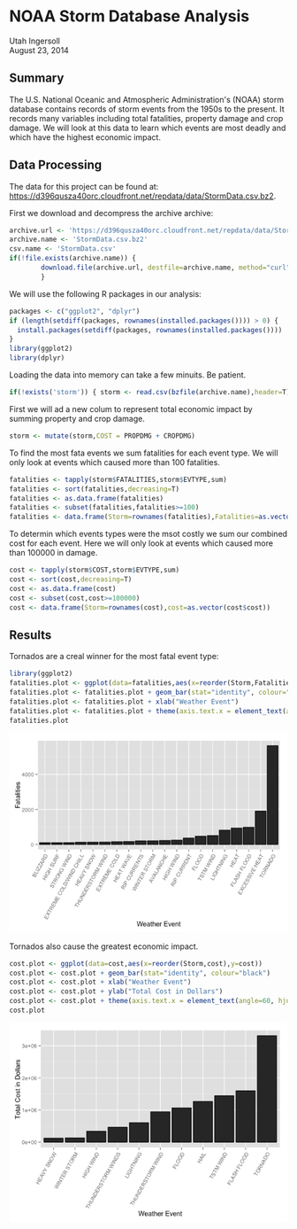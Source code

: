 # NOAA Storm Database Analysis
Utah Ingersoll  
August 23, 2014  
## Summary

The U.S. National Oceanic and Atmospheric Administration's (NOAA) storm database
contains records of storm events from the 1950s to the present. It records many
variables including total fatalities, property damage and crop damage. We will
look at this data to learn which events are most deadly and which have the
highest economic impact.

## Data Processing

The data for this project can be found at:
https://d396qusza40orc.cloudfront.net/repdata/data/StormData.csv.bz2.

First we download and decompress the archive archive:

```r
archive.url <- 'https://d396qusza40orc.cloudfront.net/repdata/data/StormData.csv.bz2'
archive.name <- 'StormData.csv.bz2'
csv.name <- 'StormData.csv'
if(!file.exists(archive.name)) {
        download.file(archive.url, destfile=archive.name, method="curl")
        }
```

We will use the following R packages in our analysis:

```r
packages <- c("ggplot2", "dplyr")
if (length(setdiff(packages, rownames(installed.packages()))) > 0) {
  install.packages(setdiff(packages, rownames(installed.packages())))  
}
library(ggplot2)
library(dplyr)
```

Loading the data into memory can take a few minuits. Be patient.

```r
if(!exists('storm')) { storm <- read.csv(bzfile(archive.name),header=T) }
```

First we will ad a new colum to represent total economic impact by summing
property and crop damage.

```r
storm <- mutate(storm,COST = PROPDMG + CROPDMG)
```

To find the most fata events we sum fatalities for each event type.
We will only look at events which caused more than 100 fatalities.

```r
fatalities <- tapply(storm$FATALITIES,storm$EVTYPE,sum)
fatalities <- sort(fatalities,decreasing=T)
fatalities <- as.data.frame(fatalities)
fatalities <- subset(fatalities,fatalities>=100)
fatalities <- data.frame(Storm=rownames(fatalities),Fatalities=as.vector(fatalities$fatalities))
```

To determin which events types were the msot costly we sum our combined cost
for each event.
Here we will only look at events which caused more than 100000 in damage.

```r
cost <- tapply(storm$COST,storm$EVTYPE,sum)
cost <- sort(cost,decreasing=T)
cost <- as.data.frame(cost)
cost <- subset(cost,cost>=100000)
cost <- data.frame(Storm=rownames(cost),cost=as.vector(cost$cost))
```



## Results

Tornados are a creal winner for the most fatal event type:

```r
library(ggplot2)
fatalities.plot <- ggplot(data=fatalities,aes(x=reorder(Storm,Fatalities),y=Fatalities))
fatalities.plot <- fatalities.plot + geom_bar(stat="identity", colour="black")
fatalities.plot <- fatalities.plot + xlab("Weather Event")
fatalities.plot <- fatalities.plot + theme(axis.text.x = element_text(angle=60, hjust=1))
fatalities.plot
```

![plot of chunk unnamed-chunk-7](./NOAA-Storm-Data-Analysis_files/figure-html/unnamed-chunk-7.png) 

Tornados also cause the greatest economic impact.

```r
cost.plot <- ggplot(data=cost,aes(x=reorder(Storm,cost),y=cost))
cost.plot <- cost.plot + geom_bar(stat="identity", colour="black")
cost.plot <- cost.plot + xlab("Weather Event")
cost.plot <- cost.plot + ylab("Total Cost in Dollars")
cost.plot <- cost.plot + theme(axis.text.x = element_text(angle=60, hjust=1))
cost.plot
```

![plot of chunk unnamed-chunk-8](./NOAA-Storm-Data-Analysis_files/figure-html/unnamed-chunk-8.png) 
